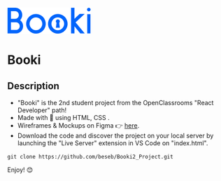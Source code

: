 ![logo](/images/logo/Booki.png)
# Booki

## Description

- "Booki" is the 2nd student project from the OpenClassrooms "React Developer" path!
- Made with 💖 using HTML, CSS .
- Wireframes & Mockups on Figma 👉 [here](https://www.figma.com/file/B3eLowtWREc9YXzBcGRAHn/Maquettes-Booki?type=design&node-id=3-0&mode=design).
- Download the code and discover the project on your local server by launching the "Live Server" extension in VS Code on "index.html".

```terminal
git clone https://github.com/beseb/Booki2_Project.git
```

Enjoy! 😊
